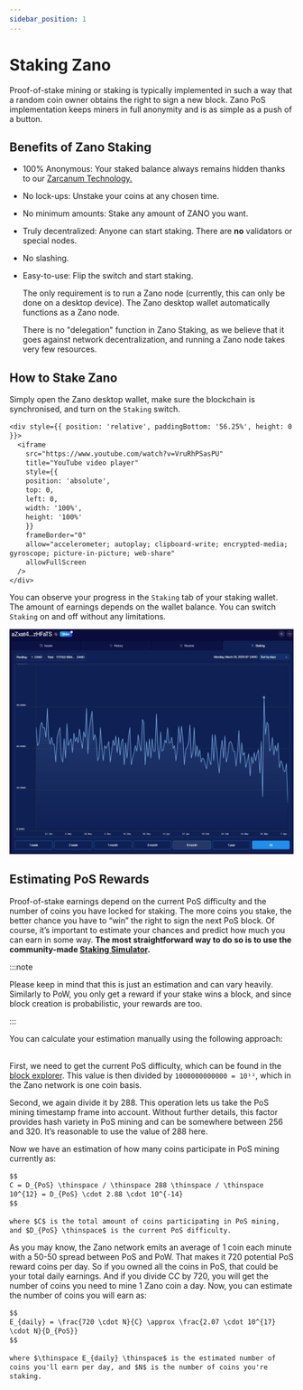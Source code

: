 ```yaml
---
sidebar_position: 1
---
```


# Staking Zano

Proof-of-stake mining or staking is typically implemented in such a way that a random coin owner obtains the right to sign a new block. Zano PoS implementation keeps miners in full anonymity and is as simple as a push of a button.

## Benefits of Zano Staking

- 100% Anonymous: Your staked balance always remains hidden thanks to our [Zarcanum Technology.](https://docs.zano.org/docs/learn/zano-features/overview#zarcanum-anonymous-proof-of-stake)

- No lock-ups: Unstake your coins at any chosen time.

- No minimum amounts: Stake any amount of ZANO you want.

- Truly decentralized: Anyone can start staking. There are **no** validators or special nodes.

- No slashing.

- Easy-to-use: Flip the switch and start staking.

  The only requirement is to run a Zano node (currently, this can only be done on a desktop device). The Zano desktop wallet automatically functions as a Zano node.

  There is no "delegation" function in Zano Staking, as we believe that it goes against network decentralization, and running a Zano node takes very few resources.

## How to Stake Zano

Simply open the Zano desktop wallet, make sure the blockchain is synchronised, and turn on the `Staking` switch.

```mdx-code-block
<div style={{ position: 'relative', paddingBottom: '56.25%', height: 0 }}>
  <iframe
    src="https://www.youtube.com/watch?v=VruRhPSasPU"
    title="YouTube video player"
    style={{ 
    position: 'absolute', 
    top: 0, 
    left: 0, 
    width: '100%', 
    height: '100%' 
    }}
    frameBorder="0"
    allow="accelerometer; autoplay; clipboard-write; encrypted-media; gyroscope; picture-in-picture; web-share"
    allowFullScreen
  />
</div>
```

You can observe your progress in the `Staking` tab of your staking wallet. The amount of earnings depends on the wallet balance. You can switch `Staking` on and off without any limitations.

![Staking Tab on GUI wallet.](/img/stake/staking-zano/zano-staking.jpg)

## Estimating PoS Rewards

Proof-of-stake earnings depend on the current PoS difficulty and the number of coins you have locked for staking. The more coins you stake, the better chance you have to “win” the right to sign the next PoS block. Of course, it’s important to estimate your chances and predict how much you can earn in some way. **The most straightforward way to do so is to use the community-made [Staking Simulator](https://zanostats.com/staking).**

:::note

Please keep in mind that this is just an estimation and can vary heavily. Similarly to PoW, you only get a reward if your stake wins a block, and since block creation is probabilistic, your rewards are too.

:::

You can calculate your estimation manually using the following approach:

\
First, we need to get the current PoS difficulty, which can be found in the [block explorer](https://explorer.zano.org/). This value is then divided by `1000000000000 = 10¹²`, which in the Zano network is one coin basis.

Second, we again divide it by 288. This operation lets us take the PoS mining timestamp frame into account. Without further details, this factor provides hash variety in PoS mining and can be somewhere between 256 and 320. It’s reasonable to use the value of 288 here.

Now we have an estimation of how many coins participate in PoS mining currently as:

```mdx-code-block
$$
C = D_{PoS} \thinspace / \thinspace 288 \thinspace / \thinspace 10^{12} = D_{PoS} \cdot 2.88 \cdot 10^{-14}
$$

where $C$ is the total amount of coins participating in PoS mining, and $D_{PoS} \thinspace$ is the current PoS difficulty.
```

As you may know, the Zano network emits an average of 1 coin each minute with a 50-50 spread between PoS and PoW. That makes it 720 potential PoS reward coins per day. So if you owned all the coins in PoS, that could be your total daily earnings. And if you divide C*C* by 720, you will get the number of coins you need to mine 1 Zano coin a day. Now, you can estimate the number of coins you will earn as:

```mdx-code-block
$$
E_{daily} = \frac{720 \cdot N}{C} \approx \frac{2.07 \cdot 10^{17} \cdot N}{D_{PoS}}
$$

where $\thinspace E_{daily} \thinspace$ is the estimated number of coins you'll earn per day, and $N$ is the number of coins you're staking.
```
